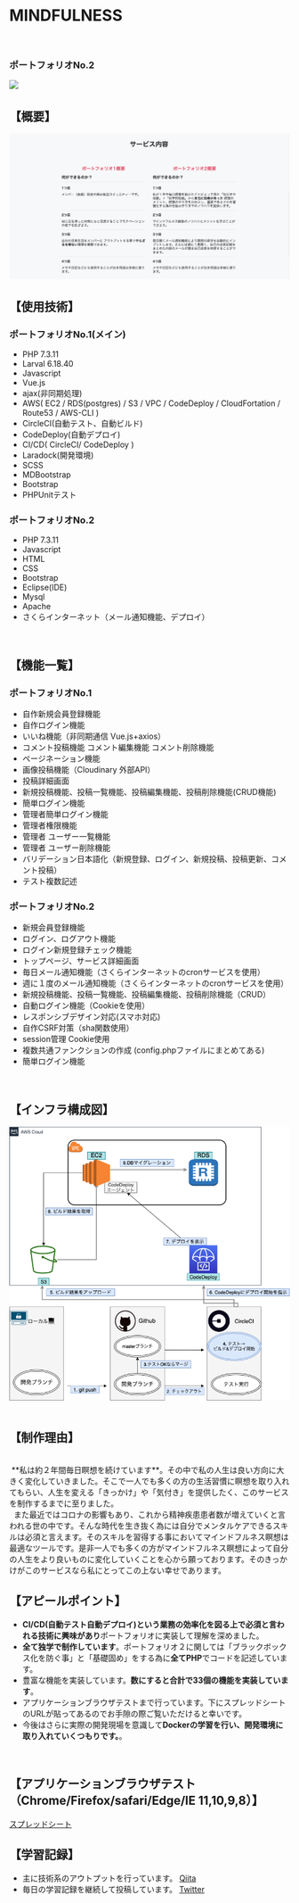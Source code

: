 
# MINDFULNESS
<br>

### ポートフォリオNo.2
<img src="public/images/portforio2.gif" >
<br>

## 【概要】
![概要](public/images/gaiyou.png "概要")
<br>

## 【使用技術】
### ポートフォリオNo.1(メイン)
- PHP 7.3.11
- Larval 6.18.40 
- Javascript
- Vue.js
- ajax(非同期処理)
- AWS( EC2 / RDS(postgres) / S3 / VPC / CodeDeploy / CloudFortation / Route53 / AWS-CLI )
- CircleCI(自動テスト、自動ビルド)
- CodeDeploy(自動デプロイ)
- CI/CD( CircleCI/ CodeDeploy )
- Laradock(開発環境)
- SCSS
- MDBootstrap
- Bootstrap
- PHPUnitテスト 

### ポートフォリオNo.2
- PHP 7.3.11
- Javascript
- HTML
- CSS
- Bootstrap
- Eclipse(IDE)
- Mysql
- Apache
- さくらインターネット（メール通知機能、デプロイ）
<br>

## 【機能一覧】
### ポートフォリオNo.1
- 自作新規会員登録機能
- 自作ログイン機能
- いいね機能（非同期通信 Vue.js+axios）
- コメント投稿機能 コメント編集機能 コメント削除機能
- ページネーション機能
- 画像投稿機能（Cloudinary 外部API）
- 投稿詳細画面
- 新規投稿機能、投稿一覧機能、投稿編集機能、投稿削除機能(CRUD機能)
- 簡単ログイン機能
- 管理者簡単ログイン機能
- 管理者権限機能
- 管理者 ユーザー一覧機能
- 管理者 ユーザー削除機能
- バリデーション日本語化（新規登録、ログイン、新規投稿、投稿更新、コメント投稿）
- テスト複数記述

### ポートフォリオNo.2
- 新規会員登録機能
- ログイン、ログアウト機能
- ログイン新規登録チェック機能
- トップページ、サービス詳細画面
- 毎日メール通知機能（さくらインターネットのcronサービスを使用）
- 週に１度のメール通知機能（さくらインターネットのcronサービスを使用）
- 新規投稿機能、投稿一覧機能、投稿編集機能、投稿削除機能（CRUD）
- 自動ログイン機能（Cookieを使用）
- レスポンシブデザイン対応(スマホ対応)
- 自作CSRF対策（sha関数使用）
- session管理 Cookie使用
- 複数共通ファンクションの作成 (config.phpファイルにまとめてある)
- 簡単ログイン機能
<br>

## 【インフラ構成図】
![インフラ構成図](public/images/infra.png "Cloud")
<br><br>

## 【制作理由】
<br>
 &nbsp;**私は約２年間毎日瞑想を続けています**。その中で私の人生は良い方向に大きく変化していきました。そこで一人でも多くの方の生活習慣に瞑想を取り入れてもらい、人生を変える「きっかけ」や「気付き」を提供したく、このサービスを制作するまでに至りました。<br>&nbsp; また最近ではコロナの影響もあり、これから精神疾患患者数が増えていくと言われる世の中です。そんな時代を生き抜く為には自分でメンタルケアできるスキルは必須と言えます。そのスキルを習得する事においてマインドフルネス瞑想は最適なツールです。是非一人でも多くの方がマインドフルネス瞑想によって自分の人生をより良いものに変化していくことを心から願っております。そのきっかけがこのサービスなら私にとってこの上ない幸せであります。
<br>

## 【アピールポイント】
- **CI/CD(自動テスト自動デプロイ)という業務の効率化を図る上で必須と言われる技術に興味があり**ポートフォリオに実装して理解を深めました。<br>
- **全て独学で制作しています**。ポートフォリオ２に関しては「ブラックボックス化を防ぐ事」と「基礎固め」をする為に**全てPHP**でコードを記述しています。<br>
- 豊富な機能を実装しています。**数にすると合計で33個の機能を実装しています**。<br>
- アプリケーションブラウザテストまで行っています。下にスプレッドシートのURLが貼ってあるのでお手隙の際ご覧いただけると幸いです。<br>
- 今後はさらに実際の開発現場を意識して**Dockerの学習を行い、開発環境に取り入れていくつもりです。**。
<br>


## 【アプリケーションブラウザテスト（Chrome/Firefox/safari/Edge/IE 11,10,9,8）】
[スプレッドシート](https://docs.google.com/spreadsheets/d/1VHTu-UZnbfKLE30rUPOp0xKJSU-AV2oquUGVsC01C44/edit?usp=sharing)
<br>

## 【学習記録】
- 主に技術系のアウトプットを行っています。
[Qiita](https://qiita.com/YUYU070703)
- 毎日の学習記録を継続して投稿しています。
[Twitter](https://twitter.com/mindfulness0707)
